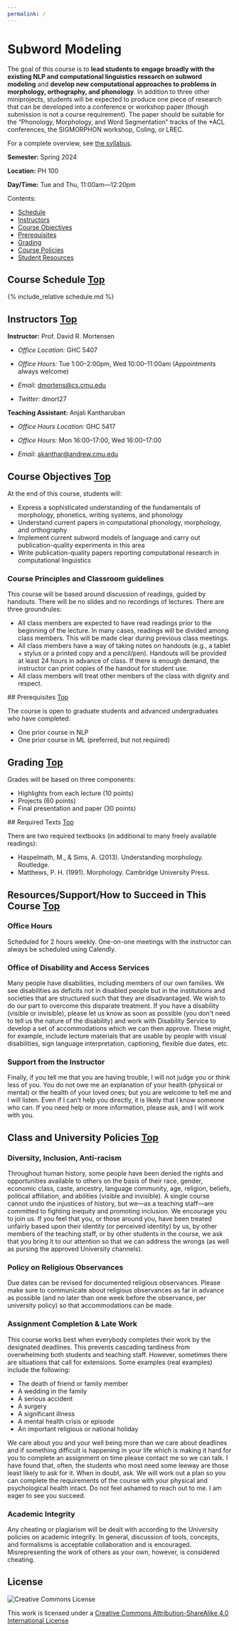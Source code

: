 ```yaml
---
permalink: /
---
```


# Subword Modeling

The goal of this course is to **lead students to engage broadly with the existing NLP and computational linguistics research on subword modeling** and **develop new computational approaches to problems in morphology, orthography, and phonology**. In addition to three other miniprojects, students will be expected to produce one piece of research that can be developed into a conference or workshop paper (though submission is not a course requirement). The paper should be suitable for the “Phonology, Morphology, and Word Segmentation” tracks of the *ACL conferences, the SIGMORPHON workshop, Coling, or LREC.

For a complete overview, see [the syllabus](assets/pdf/subword-syllabus-proposal.pdf).

**Semester:** Spring 2024

**Location:** PH 100

**Day/Time:** Tue and Thu, 11:00am—12:20pm

<a id="contents"></a>Contents:
* <a href="#schedule">Schedule</a>
* <a href="#instructors">Instructors</a>
* <a href="#objectives">Course Objectives</a>
* <a href="#prerequisites">Prerequisites</a>
* <a href="#grading">Grading</a>
* <a href="#policies">Course Policies</a>
* <a href="#resources">Student Resources</a>

<a id="schedule">

## Course Schedule <a class="tiny-link" href="#">Top</a>

{% include_relative schedule.md %}

<a id="instructors">

## Instructors <a class="tiny-link" href="#">Top</a>

**Instructor:** Prof. David R. Mortensen

* *Office Location:* GHC 5407
* *Office Hours:* Tue 1:00–2:00pm, Wed 10:00–11:00am (Appointments always welcome)

* *Email:* dmortens@cs.cmu.edu
* *Twitter:* dmort27 

**Teaching Assistant:** Anjali Kantharuban

* *Office Hours Location:* GHC 5417
* *Office Hours:* Mon 16:00–17:00, Wed 16:00–17:00

* *Email:* akanthar@andrew.cmu.edu

<a id="objectives">

## Course Objectives <a class="tiny-link" href="#">Top</a>

At the end of this course, students will:
- Express a sophisticated understanding of the fundamentals of morphology, phonetics, writing systems, and phonology
- Understand current papers in computational phonology, morphology, and orthography
- Implement current subword models of language and carry out publication-quality experiments in this area
- Write publication-quality papers reporting computational research in computational linguistics

### Course Principles and Classroom guidelines

This course will be based around discussion of readings, guided by handouts. There will be no slides and no recordings of lectures. There are three groundrules:
- All class members are expected to have read readings prior to the beginning of the lecture. In many cases, readings will be divided among class members. This will be made clear during previous class meetings.
- All class members have a way of taking notes on handouts (e.g., a tablet + stylus or a printed copy and a pencil/pen). Handouts will be provided at least 24 hours in advance of class. If there is enough demand, the instructor can print copies of the handout for student use.
- All class members will treat other members of the class with dignity and respect.

<a id="prerequisites">
## Prerequisites <a class="tiny-link" href="#">Top</a>

The course is open to graduate students and advanced undergraduates who have completed:

- One prior course in NLP
- One prior course in ML (preferred, but not required)

<a id="grading">

## Grading <a class="tiny-link" href="#">Top</a>

Grades will be based on three components:
- Highlights from each lecture (10 points)
- Projects (60 points)
- Final presentation and paper (30 points)

<a id="required-texts">
## Required Texts <a class="tiny-link" href="#">Top</a>

There are two required textbooks (in additional to many freely available readings):

- Haspelmath, M., & Sims, A. (2013). Understanding morphology. Routledge.
- Matthews, P. H. (1991). Morphology. Cambridge University Press.

<a id="resources">

## Resources/Support/How to Succeed in This Course <a class="tiny-link" href="#">Top</a>

### Office Hours

Scheduled for 2 hours weekly. One-on-one meetings with the instructor can always be scheduled using Calendly.

### Office of Disability and Access Services

Many people have disabilities, including members of our own families. We see disabilities as deficits not in disabled people but in the institutions and societies that are structured such that they are disadvantaged. We wish to do our part to overcome this disparate treatment. If you have a disability (visible or invisible), please let us know as soon as possible (you don't need to tell us the nature of the disability) and work with Disability Service to develop a set of accommodations which we can then approve. These might, for example, include lecture materials that are usable by people with visual disabilities, sign language interpretation, captioning, flexible due dates, etc.

### Support from the Instructor

Finally, if you tell me that you are having
trouble, I will not judge you or think less of you. You do not owe me an
explanation of your health (physical or mental) or the health of your loved
ones; but you are welcome to tell me and I will listen. Even if I can’t help
you directly, it is likely that I know someone who can. If you need help or
more information, please ask, and I will work with you.

<a id="policies"></a>
## Class and University Policies <a class="tiny-link" href="#">Top</a>

### Diversity, Inclusion, Anti-racism

Throughout human history, some people have been denied the rights and opportunities available to others on the basis of their race, gender, economic class, caste, ancestry, language community, age, religion, beliefs, political affiliation, and abilities (visible and invisible). A single course cannot undo the injustices of history, but we—as a teaching staff—are committed to fighting inequity and promoting inclusion. We encourage you to join us. If you feel that you, or those around you, have been treated unfairly based upon their identity (or perceived identity) by us, by other members of the teaching staff, or by other students in the course, we ask that you bring it to our attention so that we can address the wrongs (as well as pursing the approved University channels).

### Policy on Religious Observances

Due dates can be revised for documented
religious observances. Please make sure to communicate about religious observances as far in advance
as possible (and no later than one week before the observance, per university
policy) so that accommodations can be made.

### Assignment Completion & Late Work

This course works best when everybody completes their work by the designated deadlines. This prevents cascading tardiness from overwhelming both students and teaching staff. However, sometimes there are situations that call for extensions. Some examples (real examples) include the following:

- The death of friend or family member
- A wedding in the family
- A serious accident
- A surgery
- A significant illness
- A mental health crisis or episode
- An important religious or national holiday

We care about you and your well being more than we care about deadlines and if something difficult is happening in your life which is making it hard for you to complete an assignment on time please contact me so we can talk. I have found that, often, the students who most need some leeway are those least likely to ask for it. When in doubt, ask. We will work out a plan so you can complete the requirements of the course with your physical and psychological health intact. Do not feel ashamed to reach out to me. I am eager to see you succeed.

### Academic Integrity

Any cheating or plagiarism will be dealt with according to the University policies on academic integrity. In general, discussion of tools, concepts, and formalisms is acceptable collaboration and is encouraged. Misrepresenting the work of others as your own, however, is considered cheating.

## License

![Creative Commons License](https://i.creativecommons.org/l/by-sa/4.0/88x31.png)

This work is licensed under a [Creative Commons Attribution-ShareAlike 4.0 International License](http://creativecommons.org/licenses/by-sa/4.0/)
